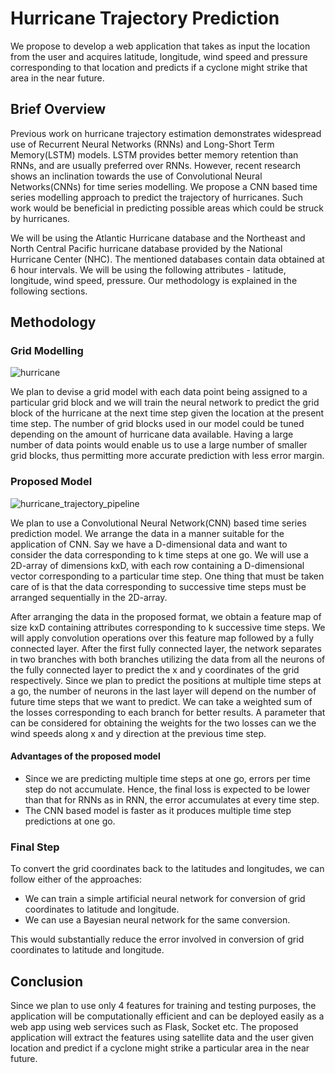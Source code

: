 # Hurricane Trajectory Prediction
We propose to develop a web application that takes as input the location from the user
and acquires latitude, longitude, wind speed and pressure corresponding to that location
and predicts if a cyclone might strike that area in the near future.

## Brief Overview
Previous work on hurricane trajectory estimation demonstrates widespread use of Recurrent 
Neural Networks (RNNs) and Long-Short Term Memory(LSTM) models. LSTM provides better memory
retention than RNNs, and are usually preferred over RNNs. However, recent research shows an inclination towards the use of Convolutional Neural Networks(CNNs) for time series modelling. We propose a CNN based time series modelling approach to predict the trajectory of hurricanes. Such work would be beneficial in predicting possible areas which could be struck by hurricanes.

We will be using the Atlantic Hurricane database and the Northeast and North Central Pacific hurricane database provided by the National Hurricane Center (NHC). The mentioned databases contain data obtained at 6 hour intervals. We will be using the following attributes - latitude, longitude, wind speed, pressure. Our methodology is explained in the following sections.

## Methodology
### Grid Modelling

![hurricane](https://user-images.githubusercontent.com/25313941/46867948-555c2400-ce44-11e8-9bd1-bb67e27d03b7.png)

We plan to devise a grid model with each data point being assigned to a particular grid block and we will train the neural network to predict the grid block of the hurricane at the next time step given the location at the present time step. The number of grid blocks used in our model could be tuned depending on the amount of hurricane data available. Having a large number of data points would enable us to use a large number of smaller grid blocks, thus permitting more accurate prediction with less error margin.

### Proposed Model

![hurricane_trajectory_pipeline](https://user-images.githubusercontent.com/25313941/46867775-c8b16600-ce43-11e8-8721-a8e5ca92d987.jpg)

We plan to use a Convolutional Neural Network(CNN) based time series prediction model. We arrange the data in a manner suitable for the application of CNN. Say we have a D-dimensional data and want to consider the data corresponding to k time steps at one go. We will use a 2D-array of dimensions kxD, with each row containing a D-dimensional vector corresponding to a particular time step. One thing that must be taken care of is that the data corresponding to successive time steps must be arranged sequentially in the 2D-array. 

After arranging the data in the proposed format, we obtain a feature map of size kxD containing attributes corresponding to k successive time steps. We will apply convolution operations over this feature map followed by a fully connected layer. After the first fully connected layer, the network separates in two branches with both branches utilizing the data from all the neurons of the fully connected layer to predict the x and y coordinates of the grid respectively. Since we plan to predict the positions at multiple time steps at a go, the number of neurons in the last layer will depend on the number of future time steps that we want to predict. We can take a weighted sum of the losses corresponding to each branch for better results. A parameter that can be considered for obtaining the weights for the two losses can we the wind speeds along x and y direction at the previous time step.

#### Advantages of the proposed model
- Since we are predicting multiple time steps at one go, errors per time step do not accumulate. Hence, the final loss is expected to be lower than that for RNNs as in RNN, the error accumulates at every time step.
- The CNN based model is faster as it produces multiple time step predictions at one go.

### Final Step
To convert the grid coordinates back to the latitudes and longitudes, we can follow either of the approaches:
- We can train a simple artificial neural network for conversion of grid coordinates to latitude and longitude.
- We can use a Bayesian neural network for the same conversion.

This would substantially reduce the error involved in conversion of grid coordinates to latitude and longitude.

## Conclusion
Since we plan to use only 4 features for training and testing purposes, the application will be computationally efficient and can be deployed easily as a web app using web services such as Flask, Socket etc. The proposed application will extract the features using satellite data and the user given location and predict if a cyclone might strike a particular area in the near future.



